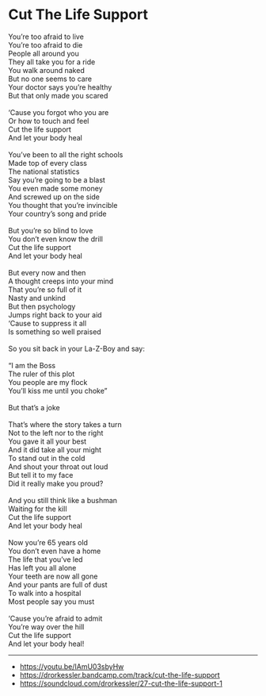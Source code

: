 # Cut The Life Support

You’re too afraid to live\
You’re too afraid to die\
People all around you\
They all take you for a ride\
You walk around naked\
But no one seems to care\
Your doctor says you’re healthy\
But that only made you scared\
\
‘Cause you forgot who you are\
Or how to touch and feel\
Cut the life support\
And let your body heal\
\
You’ve been to all the right schools\
Made top of every class\
The national statistics\
Say you’re going to be a blast\
You even made some money\
And screwed up on the side\
You thought that you’re invincible\
Your country’s song and pride\
\
But you’re so blind to love\
You don’t even know the drill\
Cut the life support\
And let your body heal\
\
But every now and then\
A thought creeps into your mind\
That you’re so full of it\
Nasty and unkind\
But then psychology\
Jumps right back to your aid\
‘Cause to suppress it all\
Is something so well praised\
\
So you sit back in your La-Z-Boy and say:\
\
“I am the Boss\
The ruler of this plot\
You people are my flock\
You’ll kiss me until you choke”\
\
But that’s a joke\
\
That’s where the story takes a turn\
Not to the left nor to the right\
You gave it all your best\
And it did take all your might\
To stand out in the cold\
And shout your throat out loud\
But tell it to my face\
Did it really make you proud?\
\
And you still think like a bushman\
Waiting for the kill\
Cut the life support\
And let your body heal\
\
Now you’re 65 years old\
You don’t even have a home\
The life that you’ve led\
Has left you all alone\
Your teeth are now all gone\
And your pants are full of dust\
To walk into a hospital\
Most people say you must\
\
‘Cause you’re afraid to admit\
You’re way over the hill\
Cut the life support\
And let your body heal!

---
- https://youtu.be/IAmU03sbyHw
- https://drorkessler.bandcamp.com/track/cut-the-life-support
- https://soundcloud.com/drorkessler/27-cut-the-life-support-1
